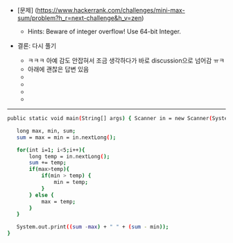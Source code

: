 
- [문제] (https://www.hackerrank.com/challenges/mini-max-sum/problem?h_r=next-challenge&h_v=zen)
  - Hints: Beware of integer overflow! Use 64-bit Integer.


- 결론: 다시 풀기 
  - ㅋㅋㅋ 아예 감도 안잡혀서 조금 생각하다가 바로 discussion으로 넘어감 ㅠㅋ 
  - 아래에 괜찮은 답변 있음 
  - 
  - 
  - 
   - 
 
 
 
 ------
 
 ```sh
 public static void main(String[] args) { Scanner in = new Scanner(System.in);

    long max, min, sum;
    sum = max = min = in.nextLong();

    for(int i=1; i<5;i++){
        long temp = in.nextLong();
        sum += temp;
        if(max>temp){
            if(min > temp) {
                min = temp;
            }
        } else {
            max = temp;
        }
    }

    System.out.print((sum -max) + " " + (sum - min));
}
 ```
